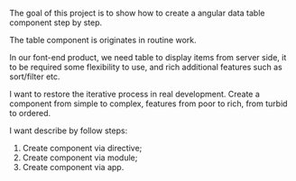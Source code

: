 The goal of this project is to show how to create a angular
data table component step by step.

The table component is originates in routine work.

In our font-end product, we need table to display items from
server side, it to be required some flexibility to use,
and rich additional features such as sort/filter etc.

I want to restore the iterative process in real development.
Create a component from simple to complex, features from poor
to rich, from turbid to ordered.

I want describe by follow steps:

1. Create component via directive;
2. Create component via module;
3. Create component via app.
